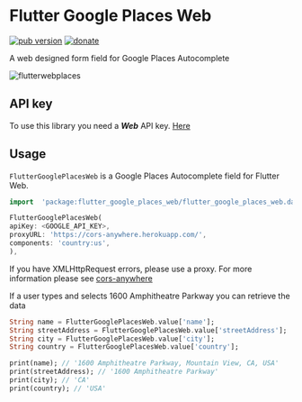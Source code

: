 # Flutter Google Places Web

<p  align="left">
<a  href="https://pub.dartlang.org/packages/flutter_google_places_web"><img  alt="pub version"  src="https://img.shields.io/pub/v/flutter_google_places_web.svg?style=flat-square"></a>
<a  href="https://www.paypal.com/cgi-bin/webscr?cmd=_s-xclick&hosted_button_id=MJWWX73VL8DQW&source=url"><img  alt="donate"  src="https://img.shields.io/badge/Donate-PayPal-green.svg"></a>
</p>

A web designed form field for Google Places Autocomplete

![flutterwebplaces](https://user-images.githubusercontent.com/62976701/90967357-2cbe0e80-e532-11ea-90b7-07c2dfeb1259.gif)

## API key

To use this library you need a ***Web*** API key. [Here](https://developers.google.com/places/web-service/get-api-key)

## Usage

`FlutterGooglePlacesWeb` is a Google Places Autocomplete field for Flutter Web.

```dart
import  'package:flutter_google_places_web/flutter_google_places_web.dart';

FlutterGooglePlacesWeb(
apiKey: <GOOGLE_API_KEY>,
proxyURL: 'https://cors-anywhere.herokuapp.com/',
components: 'country:us',
),
```

If you have XMLHttpRequest errors, please use a proxy. For more information please see [cors-anywhere](https://cors-anywhere.herokuapp.com/)

If a user types and selects 1600 Amphitheatre Parkway you can retrieve the data

```dart
String name = FlutterGooglePlacesWeb.value['name'];
String streetAddress = FlutterGooglePlacesWeb.value['streetAddress'];
String city = FlutterGooglePlacesWeb.value['city'];
String country = FlutterGooglePlacesWeb.value['country'];

print(name); // '1600 Amphitheatre Parkway, Mountain View, CA, USA'
print(streetAddress); // '1600 Amphitheatre Parkway'
print(city); // 'CA'
print(country); // 'USA'
```